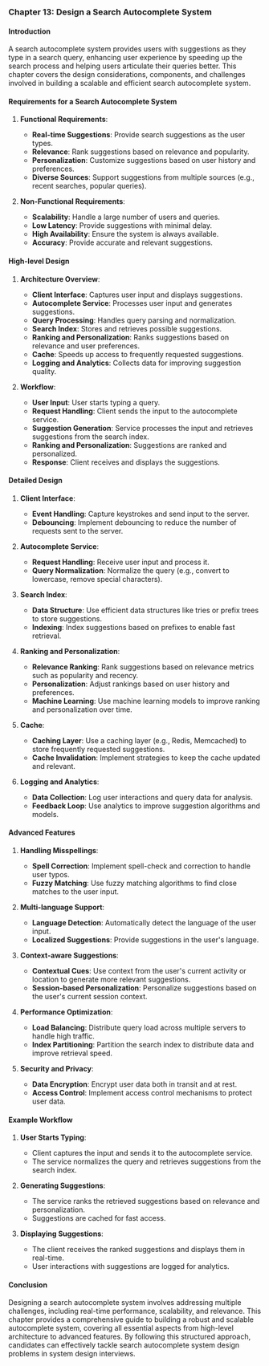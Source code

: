 ### Chapter 13: Design a Search Autocomplete System

#### Introduction
A search autocomplete system provides users with suggestions as they type in a search query, enhancing user experience by speeding up the search process and helping users articulate their queries better. This chapter covers the design considerations, components, and challenges involved in building a scalable and efficient search autocomplete system.

#### Requirements for a Search Autocomplete System

1. **Functional Requirements**:
   - **Real-time Suggestions**: Provide search suggestions as the user types.
   - **Relevance**: Rank suggestions based on relevance and popularity.
   - **Personalization**: Customize suggestions based on user history and preferences.
   - **Diverse Sources**: Support suggestions from multiple sources (e.g., recent searches, popular queries).

2. **Non-Functional Requirements**:
   - **Scalability**: Handle a large number of users and queries.
   - **Low Latency**: Provide suggestions with minimal delay.
   - **High Availability**: Ensure the system is always available.
   - **Accuracy**: Provide accurate and relevant suggestions.

#### High-level Design

1. **Architecture Overview**:
   - **Client Interface**: Captures user input and displays suggestions.
   - **Autocomplete Service**: Processes user input and generates suggestions.
   - **Query Processing**: Handles query parsing and normalization.
   - **Search Index**: Stores and retrieves possible suggestions.
   - **Ranking and Personalization**: Ranks suggestions based on relevance and user preferences.
   - **Cache**: Speeds up access to frequently requested suggestions.
   - **Logging and Analytics**: Collects data for improving suggestion quality.

2. **Workflow**:
   - **User Input**: User starts typing a query.
   - **Request Handling**: Client sends the input to the autocomplete service.
   - **Suggestion Generation**: Service processes the input and retrieves suggestions from the search index.
   - **Ranking and Personalization**: Suggestions are ranked and personalized.
   - **Response**: Client receives and displays the suggestions.

#### Detailed Design

1. **Client Interface**:
   - **Event Handling**: Capture keystrokes and send input to the server.
   - **Debouncing**: Implement debouncing to reduce the number of requests sent to the server.

2. **Autocomplete Service**:
   - **Request Handling**: Receive user input and process it.
   - **Query Normalization**: Normalize the query (e.g., convert to lowercase, remove special characters).

3. **Search Index**:
   - **Data Structure**: Use efficient data structures like tries or prefix trees to store suggestions.
   - **Indexing**: Index suggestions based on prefixes to enable fast retrieval.

4. **Ranking and Personalization**:
   - **Relevance Ranking**: Rank suggestions based on relevance metrics such as popularity and recency.
   - **Personalization**: Adjust rankings based on user history and preferences.
   - **Machine Learning**: Use machine learning models to improve ranking and personalization over time.

5. **Cache**:
   - **Caching Layer**: Use a caching layer (e.g., Redis, Memcached) to store frequently requested suggestions.
   - **Cache Invalidation**: Implement strategies to keep the cache updated and relevant.

6. **Logging and Analytics**:
   - **Data Collection**: Log user interactions and query data for analysis.
   - **Feedback Loop**: Use analytics to improve suggestion algorithms and models.

#### Advanced Features

1. **Handling Misspellings**:
   - **Spell Correction**: Implement spell-check and correction to handle user typos.
   - **Fuzzy Matching**: Use fuzzy matching algorithms to find close matches to the user input.

2. **Multi-language Support**:
   - **Language Detection**: Automatically detect the language of the user input.
   - **Localized Suggestions**: Provide suggestions in the user's language.

3. **Context-aware Suggestions**:
   - **Contextual Cues**: Use context from the user's current activity or location to generate more relevant suggestions.
   - **Session-based Personalization**: Personalize suggestions based on the user's current session context.

4. **Performance Optimization**:
   - **Load Balancing**: Distribute query load across multiple servers to handle high traffic.
   - **Index Partitioning**: Partition the search index to distribute data and improve retrieval speed.

5. **Security and Privacy**:
   - **Data Encryption**: Encrypt user data both in transit and at rest.
   - **Access Control**: Implement access control mechanisms to protect user data.

#### Example Workflow

1. **User Starts Typing**:
   - Client captures the input and sends it to the autocomplete service.
   - The service normalizes the query and retrieves suggestions from the search index.

2. **Generating Suggestions**:
   - The service ranks the retrieved suggestions based on relevance and personalization.
   - Suggestions are cached for fast access.

3. **Displaying Suggestions**:
   - The client receives the ranked suggestions and displays them in real-time.
   - User interactions with suggestions are logged for analytics.

#### Conclusion
Designing a search autocomplete system involves addressing multiple challenges, including real-time performance, scalability, and relevance. This chapter provides a comprehensive guide to building a robust and scalable autocomplete system, covering all essential aspects from high-level architecture to advanced features. By following this structured approach, candidates can effectively tackle search autocomplete system design problems in system design interviews.
